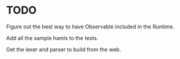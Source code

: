 TODO
====

Figure out the best way to have Observable included in the Runtime.

Add all the sample hamls to the tests.

Get the lexer and parser to build from the web.
